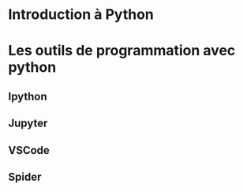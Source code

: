 # Introduction à Python
# Les outils de programmation avec python
## Ipython
## Jupyter
## VSCode
## Spider
